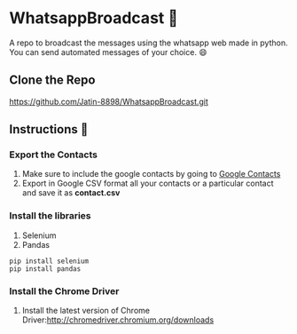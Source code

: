 # WhatsappBroadcast :rocket:
A repo to broadcast the messages using the whatsapp web made in python.    
<Enter>
You can send automated messages of your choice.
:smile:

## Clone the Repo
https://github.com/Jatin-8898/WhatsappBroadcast.git

## Instructions :blue_book:

### Export the Contacts
 1) Make sure to include the google contacts by going to [Google Contacts](https://contacts.google.com/)
 2) Export in Google CSV format all your contacts or a particular contact and save it as **contact.csv** 
 
### Install the libraries
 1) Selenium  
 2) Pandas
```
pip install selenium 
pip install pandas
```


### Install the Chrome Driver
 1. Install the latest version of Chrome Driver:http://chromedriver.chromium.org/downloads
